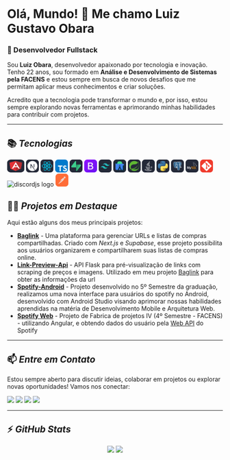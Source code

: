 # Olá, Mundo! 👋 Me chamo Luiz Gustavo Obara

### 🚀 Desenvolvedor Fullstack

Sou **Luiz Obara**, desenvolvedor apaixonado por tecnologia e inovação. Tenho 22 anos, sou formado em **Análise e Desenvolvimento de Sistemas pela FACENS** e estou sempre em busca de novos desafios que me permitam aplicar meus conhecimentos e criar soluções.

Acredito que a tecnologia pode transformar o mundo e, por isso, estou sempre explorando novas ferramentas e aprimorando minhas habilidades para contribuir com projetos.

---

## 📚 *Tecnologias*

<div align="left">
  <!-- Se você está procurando pelos icones de skills você encontra aqui -> https://github.com/tandpfun/skill-icons -->
  <img src="https://github.com/tandpfun/skill-icons/raw/main/icons/Angular-Dark.svg" height="30" width="40" alt="angular logo"  />
  <img src="https://github.com/tandpfun/skill-icons/raw/main/icons/NextJS-Dark.svg" height="30" alt="nextjs logo"  />
  <img src="https://github.com/tandpfun/skill-icons/raw/main/icons/React-Dark.svg" height="30" alt="react logo"  />
  <img src="https://github.com/tandpfun/skill-icons/raw/main/icons/TypeScript.svg" height="30" alt="typescript logo"  />
  <img src="https://github.com/tandpfun/skill-icons/raw/main/icons/Supabase-Dark.svg" height="30" alt="supabase logo"  />
  <img src="https://github.com/tandpfun/skill-icons/raw/main/icons/Bootstrap.svg" height="30" alt="bootstrap logo"  />
  <img src="https://github.com/tandpfun/skill-icons/raw/main/icons/TailwindCSS-Dark.svg" height="30" alt="tailwindcss logo"  />
  <img src="https://github.com/tandpfun/skill-icons/raw/main/icons/AndroidStudio-Dark.svg" height="30" alt="android studio logo"  />
  <img src="https://github.com/tandpfun/skill-icons/raw/main/icons/Spring-Dark.svg" height="30" alt="spring logo"  />
  <img src="https://github.com/tandpfun/skill-icons/raw/main/icons/Java-Dark.svg" height="30" alt="java logo"  />
  <img src="https://github.com/tandpfun/skill-icons/raw/main/icons/Python-Dark.svg" height="30" alt="python logo"  />
  <img src="https://github.com/tandpfun/skill-icons/raw/main/icons/PostgreSQL-Dark.svg" height="30" alt="postgresql logo"  />
  <img src="https://github.com/tandpfun/skill-icons/raw/main/icons/MySQL-Dark.svg" height="30" alt="mysql logo"  />
  <img src="https://github.com/tandpfun/skill-icons/raw/main/icons/Git.svg" height="30" alt="git logo"  />
  <img src="https://github.com/tandpfun/skill-icons/raw/main/icons/DiscordJS-Dark.svg" height="30" alt="discordjs logo"  />
  <img src="https://github.com/tandpfun/skill-icons/raw/main/icons/Postman.svg" height="30" alt="postman logo"  />
</div>

## 👨‍💻 *Projetos em Destaque*

Aqui estão alguns dos meus principais projetos:

- **[Baglink](https://github.com/GustavoObara/baglink)** - Uma plataforma para gerenciar URLs e listas de compras compartilhadas. Criado com *Next.js* e *Supabase*, esse projeto possibilita aos usuários organizarem e compartilharem suas listas de compras online.
- **[Link-Preview-Api](https://github.com/GustavoObara/link-preview-api)** - API Flask para pré-visualização de links com scraping de preços e imagens. Utilizado em meu projeto [Baglink](https://github.com/GustavoObara/baglink/blob/main/components/link-preview-row.tsx) para obter as informações da url
- **[Spotify-Android](https://github.com/GustavoObara/Spotify-Android)** - Projeto desenvolvido no 5º Semestre da graduação, realizamos uma nova interface para usuários do spotify no Android, desenvolvido com Android Studio visando aprimorar nossas habilidades aprendidas na matéria de Desenvolvimento Mobile e Arquitetura Web.
- **[Spotify Web](https://github.com/GustavoObara/spotify)** - Projeto de Fabrica de projetos IV (4º Semestre - FACENS) - utilizando Angular, e obtendo dados do usuário pela [Web API](https://developer.spotify.com/documentation/web-api) do Spotify

---

## 📫 *Entre em Contato*

Estou sempre aberto para discutir ideias, colaborar em projetos ou explorar novas oportunidades! Vamos nos conectar:

<div>
  <a href="https://instagram.com/luizobara" target="_blank"><img src="https://img.shields.io/badge/-Instagram-%23E4405F?style=for-the-badge&logo=instagram&logoColor=white" target="_blank"></a>
  <a href="https://www.linkedin.com/in/luiz-obara-544945218/" target="_blank"><img src="https://img.shields.io/badge/-LinkedIn-%230077B5?style=for-the-badge&logo=linkedin&logoColor=white" target="_blank"></a>
  <a href="mailto:luizobara@gmail.com"><img src="https://img.shields.io/badge/-Gmail-%23333?style=for-the-badge&logo=gmail&logoColor=white" target="_blank"></a>
  <a href="https://twitch.tv/luizobara"><img src="https://img.shields.io/twitch/status/luizobara?style=for-the-badge&logo=twitch&logoColor=white&labelColor=9146FF" target="_blank"></a>
</div>

---

## ⚡ *GitHub Stats*

<div align="center">
    <img height="150em" src="https://github-readme-stats.vercel.app/api?username=GustavoObara&show_icons=true&theme=gotham&include_all_commits=true&count_private=true"/>
    <img height="150em" src="https://github-readme-stats.vercel.app/api/top-langs/?username=GustavoObara&layout=compact&theme=gotham"/>
</div>
